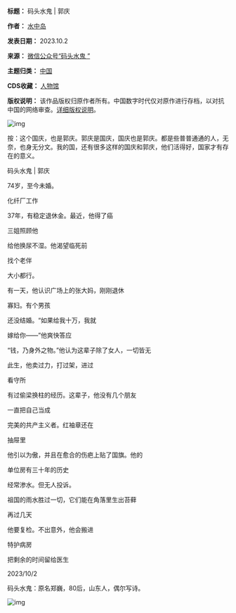 

**标题：** 码头水鬼 | 郭庆  

**作者：** [水中岛](https://chinadigitaltimes.net/space/码头水鬼)  

**发表日期：** 2023.10.2  

**来源：** [微信公众号“码头水鬼 ”](https://mp.weixin.qq.com/s/_pbA2bj7OeJpy8k_A-rsRQ)  

**主题归类：** [中国](https://chinadigitaltimes.net/space/中国)  

**CDS收藏：** [人物馆](https://chinadigitaltimes.net/space/%E4%BA%BA%E7%89%A9%E9%A6%86)  

**版权说明：** 该作品版权归原作者所有。中国数字时代仅对原作进行存档，以对抗中国的网络审查。[详细版权说明](https://chinadigitaltimes.net/chinese/copyright)。


![img](https://chinadigitaltimes.net/chinese/files/2023/10/post-700779-651ae644b05c5.)


按：这个国庆，也是郭庆。郭庆是国庆，国庆也是郭庆。都是些普普通通的人，无奈，也身无分文。我的国，还有很多这样的国庆和郭庆，他们活得好，国家才有存在的意义。


码头水鬼 | 郭庆


74岁，至今未婚。


化纤厂工作


37年，有稳定退休金。最近，他得了癌


三姐照顾他


给他换尿不湿。他渴望临死前


找个老伴


大小都行。


有一天，他认识广场上的张大妈，刚刚退休


寡妇。有个男孩


还没结婚。“如果给我十万，我就


嫁给你——”他爽快答应


“钱，乃身外之物。”他认为这辈子除了女人，一切皆无


此生，他卖过力，打过架，进过


看守所


有过偷梁换柱的经历。这辈子，他没有几个朋友


一直把自己当成


完美的共产主义者。红袖章还在


抽屉里


他引以为傲，并且在愈合的伤疤上贴了国旗。他的


单位房有三十年的历史


经常渗水。但无人投诉。


祖国的雨水胜过一切，它们能在角落里生出苔藓


再过几天


他要复检。不出意外，他会搬进


特护病房


把剩余的时间留给医生


2023/10/2


码头水鬼：原名郑巍，80后，山东人，偶尔写诗。


![img](https://chinadigitaltimes.net/chinese/files/2023/10/post-700779-651ae644c6233.)

